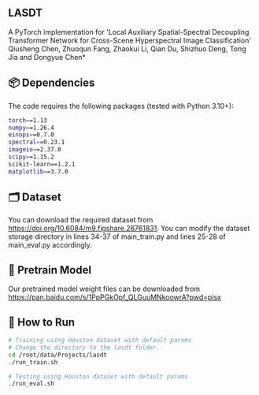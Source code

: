 
##  LASDT

A PyTorch implementation for 'Local Auxiliary Spatial-Spectral Decoupling Transformer Network for Cross-Scene Hyperspectral Image Classification'
Qiusheng Chen, Zhuoqun Fang, Zhaokui Li, Qian Du, Shizhuo Deng, Tong Jia and Dongyue Chen*

## 📦 Dependencies

The code requires the following packages (tested with Python 3.10+):

```bash
torch==1.13
numpy==1.26.4
einops==0.7.0
spectral==0.23.1
imageio==2.37.0
scipy==1.15.2
scikit-learn==1.2.1
matplotlib==3.7.0
```
## 🗂 Dataset
You can download the required dataset from https://doi.org/10.6084/m9.figshare.26761831. 
You can modify the dataset storage directory in lines 34-37 of main_train.py and lines 25-28 of main_eval.py accordingly.
## 📝 Pretrain Model
Our pretrained model weight files can be downloaded from https://pan.baidu.com/s/1PpPGkOpf_QLGuuMNkoowrA?pwd=pisx


## 🚀 How to Run

```bash
# Training using Houston dataset with default params
# Change the directory to the lasdt folder.
cd /root/data/Projects/lasdt
./run_train.sh

# Testing using Houston dataset with default params
./run_eval.sh
```